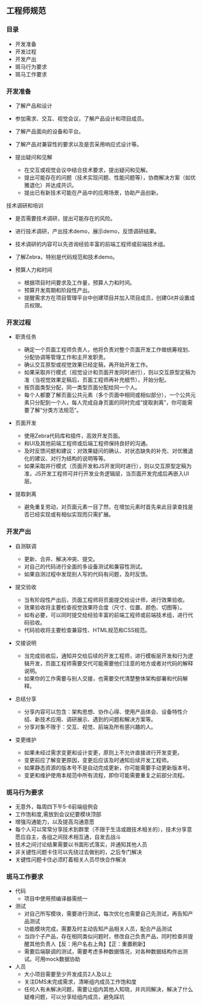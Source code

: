 ## 工程师规范
### 目录
- 开发准备
- 开发过程
- 开发产出
- 斑马行为要求
- 斑马工作要求

### 开发准备
  - 了解产品和设计
  - 参加需求、交互、视觉会议，了解产品设计和项目成员。
  - 了解产品面向的设备和平台。
  - 了解产品对兼容性的要求以及是否采用响应式设计等。

- 提出疑问和见解
  - 在交互或视觉会议中结合技术要求，提出疑问和见解。
  - 提出可能存在的问题（技术实现问题、性能问题等），协商解决方案（如优雅退化）并达成共识。
  - 提出已有新技术可能在产品中的应用场景，协助产品创新。

技术调研和培训
  - 是否需要技术调研，提出可能存在的风险。
  - 进行技术调研，产出技术demo，展示demo，反馈调研结果。
  - 技术调研的内容可以先咨询经验丰富的前端工程师或前端技术组。
  - 了解Zebra，特别是代码规范和技术demo。

- 预算人力和时间
  - 根据项目时间要求及工作量，预算人力和时间。
  - 预算开发周期和阶段性产出。
  - 提醒需求方在项目管理平台中创建项目并加入项目成员，创建Git并设置成员权限。


### 开发过程
- 职责任务
  - 确定一个页面工程师负责人，他将负责对整个页面开发工作做统筹规划、分配协调等管理工作和主开发职责。
  - 确认交互原型或视觉效果已经定稿，再开始开发工作。
  - 如果采取并行模式（视觉设计和页面开发同时进行），则以交互原型定稿为准（当视觉效果定稿后，页面工程师再补充细节），开始分配。
  - 按页面类型分配，同一类型页面分配给同一个人。
  - 每个人都要了解页面公共元素（多个页面中相同或相似部分），一个公共元素只分配到一个人，每人完成自身页面的同时完成“提取剥离”，你可能需要了解“分类方法规范”。

- 页面开发
  - 使用Zebra代码库和插件，高效开发页面。
  - 和UI及其他前端工程师或后端工程师保持良好的沟通。
  - 及时反馈问题和建议：对效果疑问的确认、对状态缺失的补充、对优雅退化的建议、对行为结构的说明等等。
  - 如果采取并行模式（页面开发和JS开发同时进行），则以交互原型定稿为准，JS开发工程师可并行开发业务逻辑层，当页面开发完成后再嵌入UI层。

- 提取剥离
  - 避免重复劳动，对页面元素一目了然，在增加元素时首先来此目录查找是否已经实现或有相似实现而只需扩展。

### 开发产出  
- 自测联调
  - 更新、合并、解决冲突、提交。
  - 对自己的代码进行全面的多设备测试和兼容性测试。
  - 如果自测过程中发现别人写的代码有问题，及时反馈。

- 提交验收
  - 当有阶段性产出后，页面工程师将页面提交给设计师，进行效果验收。
  - 效果验收将主要检查视觉效果符合度（尺寸、位置、颜色、切图等）。
  - 如有必要，可以同时提交给经验丰富的前端工程师或前端技术组，进行代码验收。
  - 代码验收将主要检查兼容性、HTML规范和CSS规范。

- 交接说明
  - 当完成验收后，通知并交给后续的开发工程师，进行模板层开发和行为逻辑开发，页面工程师需要交代可能需要他们注意的地方或者对代码的解释说明。
  - 如果你的工作需要与别人交接，也需要交代清楚整体架构部署和代码解释。

- 总结分享
  - 分享内容可以包含：架构思想、协作心得、使用产品体会、设备特性介绍、新技术应用、调研展示、遇到的问题和解决方案等。
  - 分享对象不限于：交互、视觉、前端及所有感兴趣的人。
  
- 变更维护
  - 如果未经过需求变更和设计变更，原则上不允许直接进行开发变更。
  - 变更前应了解变更原因，变更后应该及时通知后续开发工程师。
  - 如果静态资源的版本号不是自动完成更新，你可能需要手动更新版本号。
  - 变更和维护使用本规范中所有流程，即你可能需要重复之前部分流程。

### 斑马行为要求
  - 无意外，每周四下午5-6前端组例会
  - 工作饱和度,需放到会议纪要模块顶部
  - 增强沟通能力，以及提高沟通意愿
  - 每个人可以常常分享技术到群里（不限于生活或跟技术相关的），技术分享意愿应自主，各组之间技术相互通，自发去战斗
  - 技术之间讨论结果需要以书面形式落实，并通知其他人员
  - 非关键性问题卡住可以先绕过去做别的，之后专门解决
  - 关键性问题卡住必须盯着相关人员尽快合作解决

### 斑马工作要求
  - 代码
    - 项目中使用预编译器需统一
  - 测试
    - 对自己所写模块，需要进行测试，每次优化也需要自己先测试，再告知产品测试
    - 功能模块完成，需要及时主动告知产品相关人员，配合产品测试
    - 当四个子产品，存在相同类似问题时，修改自己负责产品，同时检查并提醒其他负责人【反：用户名右上角】【正：重置刷新】
    - 需要后端联调的测试，需要考虑多种数据情况，对各种数据结构作出测试。可用mock数据协助
  - 人员
    - 大小项目需要至少开发成员2人及以上
    - 关注DMS未完成需求，清晰组内成员工作饱和度
    - 任何人有未解决问题，需要让组内其他人知晓，并共同解决，解决了什么疑难问题，可以分享给组内成员，避免踩坑
